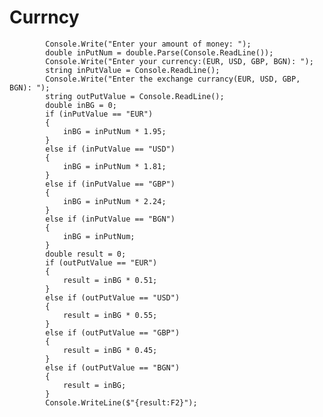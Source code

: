 # Currncy
            Console.Write("Enter your amount of money: ");
            double inPutNum = double.Parse(Console.ReadLine());
            Console.Write("Enter your currency:(EUR, USD, GBP, BGN): ");
            string inPutValue = Console.ReadLine();
            Console.Write("Enter the exchange currancy(EUR, USD, GBP, BGN): ");
            string outPutValue = Console.ReadLine();
            double inBG = 0;
            if (inPutValue == "EUR")
            {
                inBG = inPutNum * 1.95;
            }
            else if (inPutValue == "USD")
            {
                inBG = inPutNum * 1.81;
            }
            else if (inPutValue == "GBP")
            {
                inBG = inPutNum * 2.24;
            }
            else if (inPutValue == "BGN")
            {
                inBG = inPutNum;
            }
            double result = 0;
            if (outPutValue == "EUR")
            {
                result = inBG * 0.51;
            }
            else if (outPutValue == "USD")
            {
                result = inBG * 0.55;
            }
            else if (outPutValue == "GBP")
            {
                result = inBG * 0.45;
            }
            else if (outPutValue == "BGN")
            {
                result = inBG;
            }
            Console.WriteLine($"{result:F2}");
